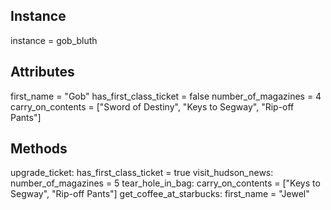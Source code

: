 ## Instance

instance = gob_bluth

## Attributes

first_name = "Gob"
has_first_class_ticket = false
number_of_magazines = 4
carry_on_contents = ["Sword of Destiny", "Keys to Segway", "Rip-off Pants"]

## Methods

upgrade_ticket: has_first_class_ticket = true
visit_hudson_news: number_of_magazines = 5
tear_hole_in_bag: carry_on_contents = ["Keys to Segway", "Rip-off Pants"]
get_coffee_at_starbucks: first_name = "Jewel"

